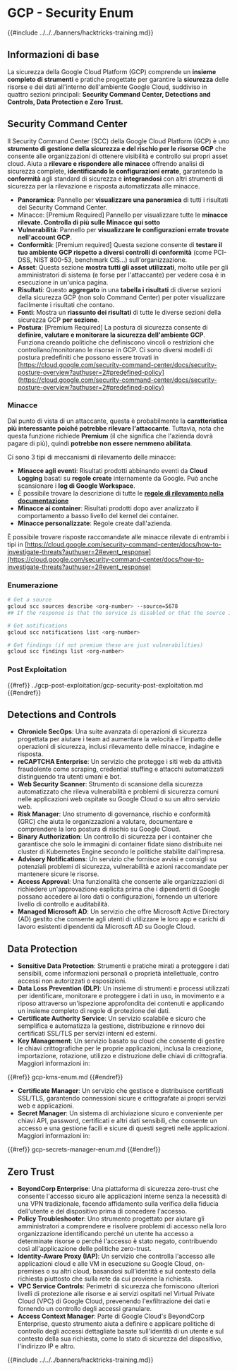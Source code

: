 # GCP - Security Enum

{{#include ../../../banners/hacktricks-training.md}}

## Informazioni di base

La sicurezza della Google Cloud Platform (GCP) comprende un **insieme completo di strumenti** e pratiche progettate per garantire la **sicurezza** delle risorse e dei dati all'interno dell'ambiente Google Cloud, suddiviso in quattro sezioni principali: **Security Command Center, Detections and Controls, Data Protection e Zero Trust.**

## **Security Command Center**

Il Security Command Center (SCC) della Google Cloud Platform (GCP) è uno **strumento di gestione della sicurezza e del rischio per le risorse GCP** che consente alle organizzazioni di ottenere visibilità e controllo sui propri asset cloud. Aiuta a **rilevare e rispondere alle minacce** offrendo analisi di sicurezza complete, **identificando le configurazioni errate**, garantendo la **conformità** agli standard di sicurezza e **integrandosi** con altri strumenti di sicurezza per la rilevazione e risposta automatizzata alle minacce.

- **Panoramica**: Pannello per **visualizzare una panoramica** di tutti i risultati del Security Command Center.
- Minacce: \[Premium Required] Pannello per visualizzare tutte le **minacce rilevate. Controlla di più sulle Minacce qui sotto**
- **Vulnerabilità**: Pannello per **visualizzare le configurazioni errate trovate nell'account GCP**.
- **Conformità**: \[Premium required] Questa sezione consente di **testare il tuo ambiente GCP rispetto a diversi controlli di conformità** (come PCI-DSS, NIST 800-53, benchmark CIS...) sull'organizzazione.
- **Asset**: Questa sezione **mostra tutti gli asset utilizzati**, molto utile per gli amministratori di sistema (e forse per l'attaccante) per vedere cosa è in esecuzione in un'unica pagina.
- **Risultati**: Questo **aggregato** in una **tabella i risultati** di diverse sezioni della sicurezza GCP (non solo Command Center) per poter visualizzare facilmente i risultati che contano.
- **Fonti**: Mostra un **riassunto dei risultati** di tutte le diverse sezioni della sicurezza GCP **per sezione**.
- **Postura**: \[Premium Required] La postura di sicurezza consente di **definire, valutare e monitorare la sicurezza dell'ambiente GCP**. Funziona creando politiche che definiscono vincoli o restrizioni che controllano/monitorano le risorse in GCP. Ci sono diversi modelli di postura predefiniti che possono essere trovati in [https://cloud.google.com/security-command-center/docs/security-posture-overview?authuser=2#predefined-policy](https://cloud.google.com/security-command-center/docs/security-posture-overview?authuser=2#predefined-policy)

### **Minacce**

Dal punto di vista di un attaccante, questa è probabilmente la **caratteristica più interessante poiché potrebbe rilevare l'attaccante**. Tuttavia, nota che questa funzione richiede **Premium** (il che significa che l'azienda dovrà pagare di più), quindi **potrebbe non essere nemmeno abilitata**.

Ci sono 3 tipi di meccanismi di rilevamento delle minacce:

- **Minacce agli eventi**: Risultati prodotti abbinando eventi da **Cloud Logging** basati su **regole create** internamente da Google. Può anche scansionare i **log di Google Workspace**.
- È possibile trovare la descrizione di tutte le [**regole di rilevamento nella documentazione**](https://cloud.google.com/security-command-center/docs/concepts-event-threat-detection-overview?authuser=2#how_works)
- **Minacce ai container**: Risultati prodotti dopo aver analizzato il comportamento a basso livello del kernel dei container.
- **Minacce personalizzate**: Regole create dall'azienda.

È possibile trovare risposte raccomandate alle minacce rilevate di entrambi i tipi in [https://cloud.google.com/security-command-center/docs/how-to-investigate-threats?authuser=2#event_response](https://cloud.google.com/security-command-center/docs/how-to-investigate-threats?authuser=2#event_response)

### Enumerazione
```bash
# Get a source
gcloud scc sources describe <org-number> --source=5678
## If the response is that the service is disabled or that the source is not found, then, it isn't enabled

# Get notifications
gcloud scc notifications list <org-number>

# Get findings (if not premium these are just vulnerabilities)
gcloud scc findings list <org-number>
```
### Post Exploitation

{{#ref}}
../gcp-post-exploitation/gcp-security-post-exploitation.md
{{#endref}}

## Detections and Controls

- **Chronicle SecOps**: Una suite avanzata di operazioni di sicurezza progettata per aiutare i team ad aumentare la velocità e l'impatto delle operazioni di sicurezza, inclusi rilevamento delle minacce, indagine e risposta.
- **reCAPTCHA Enterprise**: Un servizio che protegge i siti web da attività fraudolente come scraping, credential stuffing e attacchi automatizzati distinguendo tra utenti umani e bot.
- **Web Security Scanner**: Strumento di scansione della sicurezza automatizzato che rileva vulnerabilità e problemi di sicurezza comuni nelle applicazioni web ospitate su Google Cloud o su un altro servizio web.
- **Risk Manager**: Uno strumento di governance, rischio e conformità (GRC) che aiuta le organizzazioni a valutare, documentare e comprendere la loro postura di rischio su Google Cloud.
- **Binary Authorization**: Un controllo di sicurezza per i container che garantisce che solo le immagini di container fidate siano distribuite nei cluster di Kubernetes Engine secondo le politiche stabilite dall'impresa.
- **Advisory Notifications**: Un servizio che fornisce avvisi e consigli su potenziali problemi di sicurezza, vulnerabilità e azioni raccomandate per mantenere sicure le risorse.
- **Access Approval**: Una funzionalità che consente alle organizzazioni di richiedere un'approvazione esplicita prima che i dipendenti di Google possano accedere ai loro dati o configurazioni, fornendo un ulteriore livello di controllo e auditabilità.
- **Managed Microsoft AD**: Un servizio che offre Microsoft Active Directory (AD) gestito che consente agli utenti di utilizzare le loro app e carichi di lavoro esistenti dipendenti da Microsoft AD su Google Cloud.

## Data Protection

- **Sensitive Data Protection**: Strumenti e pratiche mirati a proteggere i dati sensibili, come informazioni personali o proprietà intellettuale, contro accessi non autorizzati o esposizioni.
- **Data Loss Prevention (DLP)**: Un insieme di strumenti e processi utilizzati per identificare, monitorare e proteggere i dati in uso, in movimento e a riposo attraverso un'ispezione approfondita dei contenuti e applicando un insieme completo di regole di protezione dei dati.
- **Certificate Authority Service**: Un servizio scalabile e sicuro che semplifica e automatizza la gestione, distribuzione e rinnovo dei certificati SSL/TLS per servizi interni ed esterni.
- **Key Management**: Un servizio basato su cloud che consente di gestire le chiavi crittografiche per le proprie applicazioni, inclusa la creazione, importazione, rotazione, utilizzo e distruzione delle chiavi di crittografia. Maggiori informazioni in:

{{#ref}}
gcp-kms-enum.md
{{#endref}}

- **Certificate Manager**: Un servizio che gestisce e distribuisce certificati SSL/TLS, garantendo connessioni sicure e crittografate ai propri servizi web e applicazioni.
- **Secret Manager**: Un sistema di archiviazione sicuro e conveniente per chiavi API, password, certificati e altri dati sensibili, che consente un accesso e una gestione facili e sicure di questi segreti nelle applicazioni. Maggiori informazioni in:

{{#ref}}
gcp-secrets-manager-enum.md
{{#endref}}

## Zero Trust

- **BeyondCorp Enterprise**: Una piattaforma di sicurezza zero-trust che consente l'accesso sicuro alle applicazioni interne senza la necessità di una VPN tradizionale, facendo affidamento sulla verifica della fiducia dell'utente e del dispositivo prima di concedere l'accesso.
- **Policy Troubleshooter**: Uno strumento progettato per aiutare gli amministratori a comprendere e risolvere problemi di accesso nella loro organizzazione identificando perché un utente ha accesso a determinate risorse o perché l'accesso è stato negato, contribuendo così all'applicazione delle politiche zero-trust.
- **Identity-Aware Proxy (IAP)**: Un servizio che controlla l'accesso alle applicazioni cloud e alle VM in esecuzione su Google Cloud, on-premises o su altri cloud, basandosi sull'identità e sul contesto della richiesta piuttosto che sulla rete da cui proviene la richiesta.
- **VPC Service Controls**: Perimetri di sicurezza che forniscono ulteriori livelli di protezione alle risorse e ai servizi ospitati nel Virtual Private Cloud (VPC) di Google Cloud, prevenendo l'exfiltrazione dei dati e fornendo un controllo degli accessi granulare.
- **Access Context Manager**: Parte di Google Cloud's BeyondCorp Enterprise, questo strumento aiuta a definire e applicare politiche di controllo degli accessi dettagliate basate sull'identità di un utente e sul contesto della sua richiesta, come lo stato di sicurezza del dispositivo, l'indirizzo IP e altro.

{{#include ../../../banners/hacktricks-training.md}}
